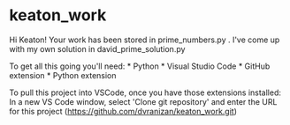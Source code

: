 # keaton_work

Hi Keaton!  Your work has been stored in prime_numbers.py .  I've come up with my own solution in david_prime_solution.py

To get all this going you'll need:
    * Python
    * Visual Studio Code
    *   GitHub extension
    *   Python extension

To pull this project into VSCode, once you have those extensions installed:
    In a new VS Code window, select 'Clone git repository' and enter the URL for this project (https://github.com/dvranizan/keaton_work.git)

    